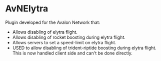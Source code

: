 # AvNElytra
Plugin developed for the Avalon Network that:
 - Allows disabling of elytra flight.
 - Allows disabling of rocket boosting during elytra flight.
 - Allows servers to set a speed-limit on elytra flight.
 - USED to allow disabling of trident-riptide boosting during elytra flight. This is now handled client side and can't be done directly.
